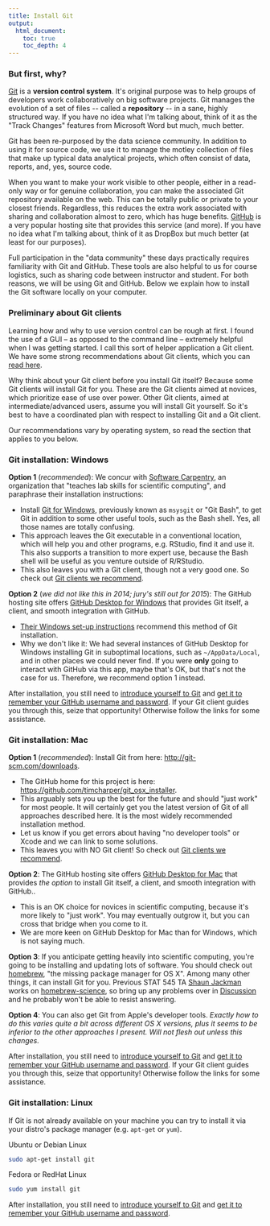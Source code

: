 ```yaml
---
title: Install Git
output:
  html_document:
    toc: true
    toc_depth: 4
---
```


### But first, why?

[Git](http://git-scm.com) is a __version control system__. It's original purpose was to help groups of developers work collaboratively on big software projects. Git manages the evolution of a set of files -- called a __repository__ -- in a sane, highly structured way. If you have no idea what I'm talking about, think of it as the "Track Changes" features from Microsoft Word but much, much better.

Git has been re-purposed by the data science community. In addition to using it for source code, we use it to manage the motley collection of files that make up typical data analytical projects, which often consist of data, reports, and, yes, source code.

When you want to make your work visible to other people, either in a read-only way or for genuine collaboration, you can make the associated Git repository available on the web. This can be totally public or private to your closest friends. Regardless, this reduces the extra work associated with sharing and collaboration almost to zero, which has huge benefits. [GitHub](https://github.com) is a very popular hosting site that provides this service (and more). If you have no idea what I'm talking about, think of it as DropBox but much better (at least for our purposes).

Full participation in the "data community" these days practically requires familiarity with Git and GitHub. These tools are also helpful to us for course logistics, such as sharing code between instructor and student. For both reasons, we will be using Git and GitHub. Below we explain how to install the Git software locally on your computer.

### Preliminary about Git clients

Learning how and why to use version control can be rough at first. I found the use of a GUI – as opposed to the command line – extremely helpful when I was getting started. I call this sort of helper application a Git client. We have some strong recommendations about Git clients, which you can [read here](git02_git-clients.html).

Why think about your Git client before you install Git itself? Because some Git clients will install Git for you. These are the Git clients aimed at novices, which prioritize ease of use over power. Other Git clients, aimed at intermediate/advanced users, assume you will install Git yourself. So it's best to have a coordinated plan with respect to installing Git and a Git client.

Our recommendations vary by operating system, so read the section that applies to you below.

### Git installation: Windows

**Option 1** (*recommended*): We concur with [Software Carpentry](http://software-carpentry.org), an organization that "teaches lab skills for scientific computing", and paraphrase their installation instructions:

  * Install [Git for Windows](https://git-for-windows.github.io/), previously known as `msysgit` or "Git Bash", to get Git in addition to some other useful tools, such as the Bash shell. Yes, all those names are totally confusing.
  * This approach leaves the Git executable in a conventional location, which will help you and other programs, e.g. RStudio, find it and use it. This also supports a transition to more expert use, because the Bash shell will be useful as you venture outside of R/RStudio.
  * This also leaves you with a Git client, though not a very good one. So check out [Git clients we recommend](git02_git-clients.html).
  
**Option 2** (*we did not like this in 2014; jury's still out for 2015*): The GitHub hosting site offers [GitHub Desktop for Windows](https://desktop.github.com/) that provides Git itself, a client, and smooth integration with GitHub.

  * [Their Windows set-up instructions](https://help.github.com/articles/set-up-git#platform-windows) recommend this method of Git installation.
  * Why we don't like it: We had several instances of GitHub Desktop for Windows installing Git in suboptimal locations, such as `~/AppData/Local`, and in other places we could never find. If you were __only__ going to interact with GitHub via this app, maybe that's OK, but that's not the case for us. Therefore, we recommend option 1 instead.
  
After installation, you still need to [introduce yourself to Git](git04_introduce-self-to-git.html) and [get it to remember your GitHub username and password](git06_credential-caching.html). If your Git client guides you through this, seize that opportunity! Otherwise follow the links for some assistance.

### Git installation: Mac

**Option 1** (*recommended*): Install Git from here: <http://git-scm.com/downloads>.

  * The GitHub home for this project is here: <https://github.com/timcharper/git_osx_installer>.
  * This arguably sets you up the best for the future and should "just work" for most people. It will certainly get you the latest version of Git of all approaches described here. It is the most widely recommended installation method.
  * Let us know if you get errors about having "no developer tools" or Xcode and we can link to some solutions.
  * This leaves you with NO Git client! So check out [Git clients we recommend](git02_git-clients.html).

**Option 2**: The GitHub hosting site offers [GitHub Desktop for Mac](https://desktop.github.com/) that provides *the option* to install Git itself, a client, and smooth integration with GitHub..

  * This is an OK choice for novices in scientific computing, because it's more likely to "just work". You may eventually outgrow it, but you can cross that bridge when you come to it.
  * We are more keen on GitHub Desktop for Mac than for Windows, which is not saying much.

**Option 3**: If you anticipate getting heavily into scientific computing, you're going to be installing and updating lots of software. You should check out [homebrew](http://brew.sh), "the missing package manager for OS X". Among many other things, it can install Git for you. Previous STAT 545 TA [Shaun Jackman](https://github.com/sjackman) works on [homebrew-science](https://github.com/Homebrew/homebrew-science), so bring up any problems over in [Discussion](https://github.com/STAT545-UBC/Discussion/issues) and he probably won't be able to resist answering.

**Option 4**: You can also get Git from Apple's developer tools. *Exactly how to do this varies quite a bit across different OS X versions, plus it seems to be inferior to the other approaches I present. Will not flesh out unless this changes.*

After installation, you still need to [introduce yourself to Git](git04_introduce-self-to-git.html) and [get it to remember your GitHub username and password](git06_credential-caching.html). If your Git client guides you through this, seize that opportunity! Otherwise follow the links for some assistance.

### Git installation: Linux

If Git is not already available on your machine you can try to install it via your distro's package manager (e.g. `apt-get` or `yum`).

Ubuntu or Debian Linux

```sh
sudo apt-get install git
```

Fedora or RedHat Linux

```sh
sudo yum install git
```

After installation, you still need to [introduce yourself to Git](git04_introduce-self-to-git.html) and [get it to remember your GitHub username and password](git06_credential-caching.html).